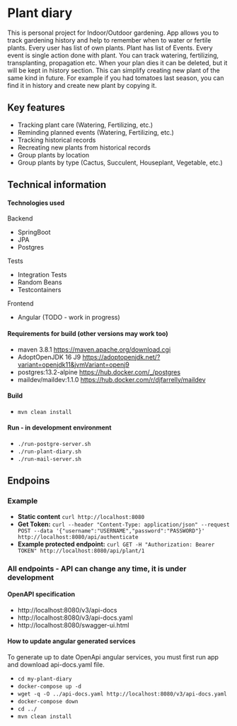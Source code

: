 # Plant diary

This is personal project for Indoor/Outdoor gardening. App allows you to track gardening history and help to remember
when to water or fertile plants. Every user has list of own plants. Plant has list of Events. Every event is single
action done with plant. You can track watering, fertilizing, transplanting, propagation etc. When your plan dies it can
be deleted, but it will be kept in history section. This can simplify creating new plant of the same kind in future. For
example if you had tomatoes last season, you can find it in history and create new plant by copying it.

## Key features

- Tracking plant care (Watering, Fertilizing, etc.)
- Reminding planned events (Watering, Fertilizing, etc.)
- Tracking historical records
- Recreating new plants from historical records
- Group plants by location
- Group plants by type (Cactus, Succulent, Houseplant, Vegetable, etc.)

## Technical information

#### Technologies used

Backend
- SpringBoot
- JPA
- Postgres

Tests
- Integration Tests
- Random Beans
- Testcontainers

Frontend
- Angular (TODO - work in progress)

#### Requirements for build (other versions may work too)

- maven 3.8.1               https://maven.apache.org/download.cgi
- AdoptOpenJDK 16 J9        https://adoptopenjdk.net/?variant=openjdk11&jvmVariant=openj9
- postgres:13.2-alpine      https://hub.docker.com/_/postgres
- maildev/maildev:1.1.0  https://hub.docker.com/r/djfarrelly/maildev

#### Build

- `mvn clean install`

#### Run - in development environment

- `./run-postgre-server.sh`
- `./run-plant-diary.sh`
- `./run-mail-server.sh`

## Endpoins

### Example

- **Static content** `curl http://localhost:8080`
- **Get
  Token:** `curl --header "Content-Type: application/json" --request POST --data '{"username":"USERNAME","password":"PASSWORD"}' http://localhost:8080/api/authenticate`
- **Example protected endpoint:** `curl GET -H "Authorization: Bearer TOKEN" http://localhost:8080/api/plant/1`

### All endpoints - API can change any time, it is under development

#### OpenAPI specification

- http://localhost:8080/v3/api-docs
- http://localhost:8080/v3/api-docs.yaml
- http://localhost:8080/swagger-ui.html

#### How to update angular generated services

To generate up to date OpenApi angular services, you must first run app and download api-docs.yaml file.

- `cd my-plant-diary`
- `docker-compose up -d`
- `wget -q -O ../api-docs.yaml http://localhost:8080/v3/api-docs.yaml`
- `docker-compose down`
- `cd ../`
- `mvn clean install`